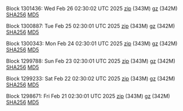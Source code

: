 Block 1301436: Wed Feb 26 02:30:02 UTC 2025 [zip](https://files.01coin.io/mainnet/2025-02-26/bootstrap.dat.zip) (343M) [gz](https://files.01coin.io/mainnet/2025-02-26/bootstrap.dat.tar.gz) (342M) [SHA256](https://files.01coin.io/mainnet/2025-02-26/sha256.txt) [MD5](https://files.01coin.io/mainnet/2025-02-26/md5.txt)

Block 1300887: Tue Feb 25 02:30:01 UTC 2025 [zip](https://files.01coin.io/mainnet/2025-02-25/bootstrap.dat.zip) (343M) [gz](https://files.01coin.io/mainnet/2025-02-25/bootstrap.dat.tar.gz) (342M) [SHA256](https://files.01coin.io/mainnet/2025-02-25/sha256.txt) [MD5](https://files.01coin.io/mainnet/2025-02-25/md5.txt)

Block 1300343: Mon Feb 24 02:30:01 UTC 2025 [zip](https://files.01coin.io/mainnet/2025-02-24/bootstrap.dat.zip) (343M) [gz](https://files.01coin.io/mainnet/2025-02-24/bootstrap.dat.tar.gz) (342M) [SHA256](https://files.01coin.io/mainnet/2025-02-24/sha256.txt) [MD5](https://files.01coin.io/mainnet/2025-02-24/md5.txt)

Block 1299788: Sun Feb 23 02:30:01 UTC 2025 [zip](https://files.01coin.io/mainnet/2025-02-23/bootstrap.dat.zip) (343M) [gz](https://files.01coin.io/mainnet/2025-02-23/bootstrap.dat.tar.gz) (342M) [SHA256](https://files.01coin.io/mainnet/2025-02-23/sha256.txt) [MD5](https://files.01coin.io/mainnet/2025-02-23/md5.txt)

Block 1299233: Sat Feb 22 02:30:02 UTC 2025 [zip](https://files.01coin.io/mainnet/2025-02-22/bootstrap.dat.zip) (343M) [gz](https://files.01coin.io/mainnet/2025-02-22/bootstrap.dat.tar.gz) (342M) [SHA256](https://files.01coin.io/mainnet/2025-02-22/sha256.txt) [MD5](https://files.01coin.io/mainnet/2025-02-22/md5.txt)

Block 1298671: Fri Feb 21 02:30:01 UTC 2025 [zip](https://files.01coin.io/mainnet/2025-02-21/bootstrap.dat.zip) (343M) [gz](https://files.01coin.io/mainnet/2025-02-21/bootstrap.dat.tar.gz) (342M) [SHA256](https://files.01coin.io/mainnet/2025-02-21/sha256.txt) [MD5](https://files.01coin.io/mainnet/2025-02-21/md5.txt)

